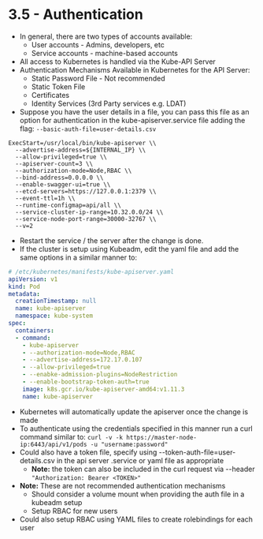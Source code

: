 # 3.5 - Authentication

- In general, there are two types of accounts available:
  - User accounts - Admins, developers, etc
  - Service accounts - machine-based accounts
- All access to Kubernetes is handled via the Kube-API Server
- Authentication Mechanisms Available in Kubernetes for the API Server:
  - Static Password File - Not recommended
  - Static Token File
  - Certificates
  - Identity Services (3rd Party services e.g. LDAT)
- Suppose you have the user details in a file, you can pass this file as an option for authentication in the kube-apiserver.service file adding the flag: `--basic-auth-file=user-details.csv`

```shell
ExecStart=/usr/local/bin/kube-apiserver \\
  --advertise-address=${INTERNAL_IP} \\
  --allow-privileged=true \\
  --apiserver-count=3 \\
  --authorization-mode=Node,RBAC \\
  --bind-address=0.0.0.0 \\
  --enable-swagger-ui=true \\
  --etcd-servers=https://127.0.0.1:2379 \\
  --event-ttl=1h \\
  --runtime-configmap=api/all \\
  --service-cluster-ip-range=10.32.0.0/24 \\
  --service-node-port-range=30000-32767 \\
  --v=2
```

- Restart the service / the server after the change is done.
- If the cluster is setup using Kubeadm, edit the yaml file and add the same options in a similar manner to:

```yaml
# /etc/kubernetes/manifests/kube-apiserver.yaml
apiVersion: v1
kind: Pod
metadata:
  creationTimestamp: null
  name: kube-apiserver
  namespace: kube-system
spec:
  containers:
  - command:
    - kube-apiserver
    - --authorization-mode=Node,RBAC
    - --advertise-address=172.17.0.107
    - --allow-privileged=true
    - --enabke-admission-plugins=NodeRestriction
    - --enable-bootstrap-token-auth=true
    image: k8s.gcr.io/kube-apiserver-amd64:v1.11.3
    name: kube-apiserver
```

- Kubernetes will automatically update the apiserver once the change is made
- To authenticate using the credentials specified in this manner run a curl command similar to: `curl -v -k https://master-node-ip:6443/api/v1/pods -u "username:password"`
- Could also have a token file, specify using --token-auth-file=user-details.csv in the
api server .service or yaml file as appropriate
  - **Note:** the token can also be included in the curl request via --header
`"Authorization: Bearer <TOKEN>"`
- **Note:** These are not recommended authentication mechanisms
  - Should consider a volume mount when providing the auth file in a kubeadm
setup
  - Setup RBAC for new users
- Could also setup RBAC using YAML files to create rolebindings for each user
